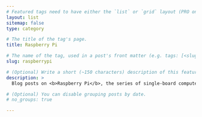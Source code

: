 ```yaml
---
# Featured tags need to have either the `list` or `grid` layout (PRO only).
layout: list
sitemap: false
type: category

# The title of the tag's page.
title: Raspberry Pi

# The name of the tag, used in a post's front matter (e.g. tags: [<slug>]).
slug: raspberrypi

# (Optional) Write a short (~150 characters) description of this featured tag.
description: >
  Blog posts on <b>Raspberry Pi</b>, the series of single-board computers made by the Raspberry Pi Foundation.

# (Optional) You can disable grouping posts by date.
# no_groups: true

---
```


